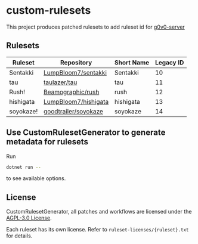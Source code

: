 # custom-rulesets

This project produces patched rulesets to add ruleset id for [g0v0-server](https://github.com/GooGuTeam/g0v0-server)

## Rulesets

| Ruleset   | Repository                                                      | Short Name | Legacy ID |
| --------- | --------------------------------------------------------------- | ---------- | --------- |
| Sentakki  | [LumpBloom7/sentakki](https://github.com/LumpBloom7/sentakki)   | Sentakki   | 10        |
| tau       | [taulazer/tau](https://github.com/taulazer/tau)                 | tau        | 11        |
| Rush!     | [Beamographic/rush](https://github.com/Beamographic/rush)       | rush       | 12        |
| hishigata | [LumpBloom7/hishigata](https://github.com/LumpBloom7/hishigata) | hishigata  | 13        |
| soyokaze! | [goodtrailer/soyokaze](https://github.com/goodtrailer/soyokaze) | soyokaze   | 14        |

## Use CustomRulesetGenerator to generate metadata for rulesets

Run

```bash
dotnet run --
```

to see available options.

## License

CustomRulesetGenerator, all patches and workflows are licensed under the [AGPL-3.0 License](LICENSE).

Each ruleset has its own license. Refer to `ruleset-licenses/{ruleset}.txt` for details.

